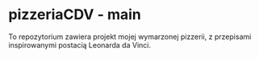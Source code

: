 # pizzeriaCDV - main
To repozytorium zawiera projekt mojej wymarzonej pizzerii, z przepisami inspirowanymi postacią Leonarda da Vinci.

